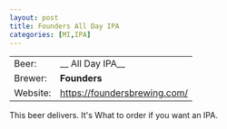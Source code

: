 ```yaml
---
layout: post
title: Founders All Day IPA
categories: [MI,IPA]
---
```


|          |                                |
|----------|--------------------------------|
| Beer:    | __ All Day IPA__               |
| Brewer:  | __Founders__                   |
| Website: | <https://foundersbrewing.com/> |

This beer delivers. It's What to order if you want an IPA.
